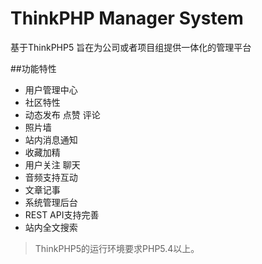 ThinkPHP Manager System
===============

基于ThinkPHP5 旨在为公司或者项目组提供一体化的管理平台

##功能特性

 + 用户管理中心
 + 社区特性
 + 动态发布 点赞 评论
 + 照片墙
 + 站内消息通知
 + 收藏加精
 + 用户关注 聊天
 + 音频支持互动
 + 文章记事
 + 系统管理后台
 + REST API支持完善
 + 站内全文搜索

> ThinkPHP5的运行环境要求PHP5.4以上。
